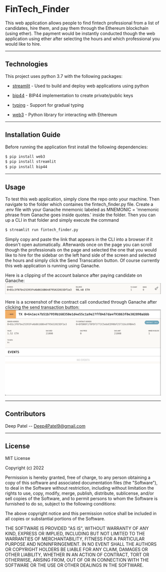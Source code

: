 # FinTech_Finder

This web application allows people to find fintech professional from a list of candidates, hire them, and pay them through the Ethereum blockchain (using ether). The payment would be instantly conducted though the web application using ether after selecting the hours and which professional you would like to hire.

---

## Technologies

This project uses python 3.7 with the following packages:

* [streamlit](https://docs.streamlit.io/) - Used to build and deploy web applications using python

* [bip44](https://pypi.org/project/bip44/) - BIP44 implementation to create private/public keys

* [typing](https://docs.python.org/3/library/typing.html) - Support for gradual typing

* [web3](https://web3py.readthedocs.io/en/stable/) - Python library for interacting with Ethereum

---

## Installation Guide

Before running the application first install the following dependencies:

```python
$ pip install web3
$ pip install streamlit
$ pip install bip44

```

---

## Usage

To test this web application, simply clone the repo onto your machine. Then navigate to the folder which containes the fintech_finder.py file. Create a .env file with your Ganache mnemonic labeled as MNEMONIC = 'mnemonic phrase from Ganache goes inside quotes.' inside the folder. Then you can up a CLI in that folder and simply execute the command 

```python
$ streamlit run fintech_finder.py
```

Simply copy and paste the link that appears in the CLI into a browser if it doesn't open automatically. Afterwards once on the page you can scroll though the professionals on the page and selected the one that you would like to hire for the sidebar on the left hand side of the screen and selected the hours and simply click the Send Transcation button. Of course currently this web application is running using Ganache.

Here is a clipping of the account balance after paying candidate on Ganache:
![A Screenshot of the account balance on Ganache after paying in ether.](Images/account_bal.png)<br>

Here is a screenshot of the contract call conducted through Ganache after clicking the send transaction button:
![A Screenshot of the transaction verified on Ganache.](Images/transaction_ver.png)<br>


---

## Contributors

Deep Patel -- Deep4Patel9@gmail.com

---

## License

MIT License

Copyright (c) 2022  

Permission is hereby granted, free of charge, to any person obtaining a copy
of this software and associated documentation files (the "Software"), to deal
in the Software without restriction, including without limitation the rights
to use, copy, modify, merge, publish, distribute, sublicense, and/or sell
copies of the Software, and to permit persons to whom the Software is
furnished to do so, subject to the following conditions:

The above copyright notice and this permission notice shall be included in all
copies or substantial portions of the Software.

THE SOFTWARE IS PROVIDED "AS IS", WITHOUT WARRANTY OF ANY KIND, EXPRESS OR
IMPLIED, INCLUDING BUT NOT LIMITED TO THE WARRANTIES OF MERCHANTABILITY,
FITNESS FOR A PARTICULAR PURPOSE AND NONINFRINGEMENT. IN NO EVENT SHALL THE
AUTHORS OR COPYRIGHT HOLDERS BE LIABLE FOR ANY CLAIM, DAMAGES OR OTHER
LIABILITY, WHETHER IN AN ACTION OF CONTRACT, TORT OR OTHERWISE, ARISING FROM,
OUT OF OR IN CONNECTION WITH THE SOFTWARE OR THE USE OR OTHER DEALINGS IN THE
SOFTWARE.
